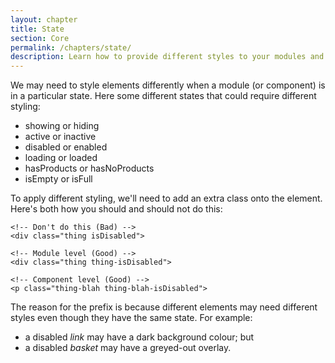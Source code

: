 ```yaml
---
layout: chapter
title: State
section: Core
permalink: /chapters/state/
description: Learn how to provide different styles to your modules and components based on state, such as showing, hiding and loading.
---
```


We may need to style elements differently when a module (or component) is in a particular state. Here some different states that could require different styling:

- showing or hiding
- active or inactive
- disabled or enabled
- loading or loaded
- hasProducts or hasNoProducts
- isEmpty or isFull

To apply different styling, we'll need to add an extra class onto the element. Here's both how you should and should not do this:

	<!-- Don't do this (Bad) -->
	<div class="thing isDisabled">

	<!-- Module level (Good) -->
	<div class="thing thing-isDisabled">

	<!-- Component level (Good) -->
	<p class="thing-blah thing-blah-isDisabled">

The reason for the prefix is because different elements may need different styles even though they have the same state. For example:

- a disabled *link* may have a dark background colour; but
- a disabled *basket* may have a greyed-out overlay.
